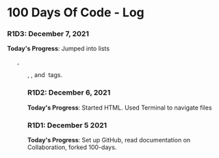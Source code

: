 # 100 Days Of Code - Log

### R1D3: December 7, 2021

**Today's Progress**: Jumped into lists <ol>, <ul>, <a>, and <img> tags.

### R1D2: December 6, 2021

**Today's Progress**: Started HTML. Used Terminal to navigate files

### R1D1: December 5 2021

**Today's Progress**: Set up GitHub, read documentation on Collaboration, forked 100-days.



